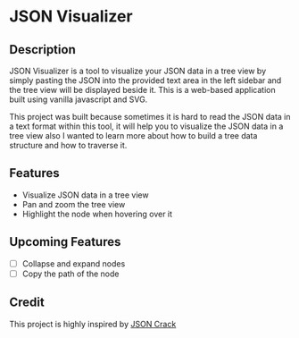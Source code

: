 # JSON Visualizer

## Description

JSON Visualizer is a tool to visualize your JSON data in a tree view by simply pasting the JSON into the provided text area in the left sidebar and the tree view will be displayed beside it. This is a web-based application built using vanilla javascript and SVG.

This project was built because sometimes it is hard to read the JSON data in a text format within this tool, it will help you to visualize the JSON data in a tree view also I wanted to learn more about how to build a tree data structure and how to traverse it.

## Features

- Visualize JSON data in a tree view
- Pan and zoom the tree view
- Highlight the node when hovering over it

## Upcoming Features

- [ ] Collapse and expand nodes
- [ ] Copy the path of the node

## Credit

This project is highly inspired by [JSON Crack](https://github.com/AykutSarac/jsoncrack.com)

